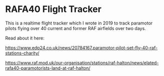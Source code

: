 # RAFA40 Flight Tracker

This is a realtime flight tracker which I wrote in 2019 to track paramotor pilots flying over 40 current and former RAF airfields over two days.

Read about it here: 

https://www.edp24.co.uk/news/20784167.paramotor-pilot-set-fly-40-raf-stations-charity/

https://www.raf.mod.uk/our-organisation/stations/raf-halton/news/elated-rafa40-paramotorists-land-at-raf-halton/
